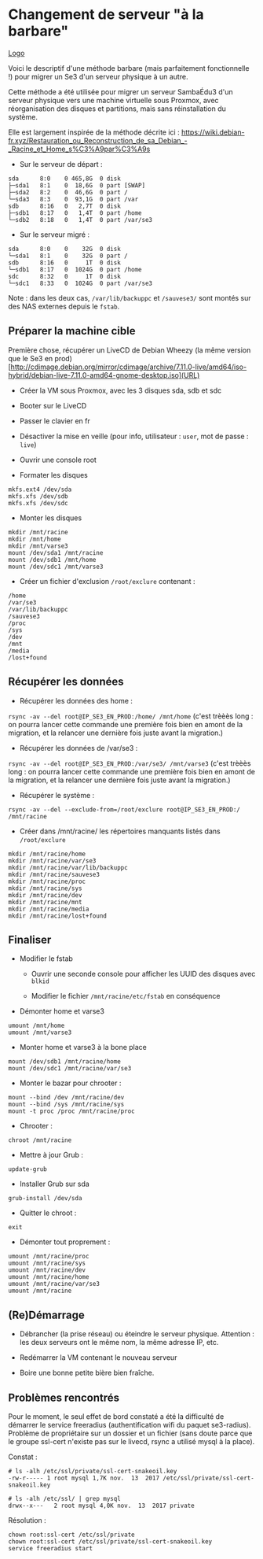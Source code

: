 # Changement de serveur "à la barbare"

[Logo](https://www.qwant.com/?q=linux%20barbarian&t=images&o=0:e705806cd05e3a9669760508b6c10cab&size=all&license=all&freshness=all&color=all&imagetype=all&source=web "Logo")

Voici le descriptif d'une méthode barbare (mais parfaitement fonctionnelle !) pour migrer un Se3 d'un serveur physique à un autre.

Cette méthode a été utilisée pour migrer un serveur SambaÉdu3 d'un serveur physique vers une machine virtuelle sous Proxmox, avec réorganisation des disques et partitions, mais sans réinstallation du système.

Elle est largement inspirée de la méthode décrite ici : https://wiki.debian-fr.xyz/Restauration_ou_Reconstruction_de_sa_Debian_-_Racine_et_Home_s%C3%A9par%C3%A9s

* Sur le serveur de départ :
```
sda      8:0    0 465,8G  0 disk 
├─sda1   8:1    0  18,6G  0 part [SWAP]
├─sda2   8:2    0  46,6G  0 part /
└─sda3   8:3    0  93,1G  0 part /var
sdb      8:16   0   2,7T  0 disk 
├─sdb1   8:17   0   1,4T  0 part /home
└─sdb2   8:18   0   1,4T  0 part /var/se3
```

* Sur le serveur migré :
```
sda      8:0    0    32G  0 disk 
└─sda1   8:1    0    32G  0 part /
sdb      8:16   0     1T  0 disk 
└─sdb1   8:17   0  1024G  0 part /home
sdc      8:32   0     1T  0 disk 
└─sdc1   8:33   0  1024G  0 part /var/se3
```

Note : dans les deux cas, `/var/lib/backuppc` et `/sauvese3/` sont montés sur des NAS externes depuis le `fstab`.

## Préparer la machine cible
Première chose, récupérer un LiveCD de Debian Wheezy (la même version que le Se3 en prod) [http://cdimage.debian.org/mirror/cdimage/archive/7.11.0-live/amd64/iso-hybrid/debian-live-7.11.0-amd64-gnome-desktop.iso](URL)

* Créer la VM sous Proxmox, avec les 3 disques sda, sdb et sdc

* Booter sur le LiveCD

* Passer le clavier en fr

* Désactiver la mise en veille (pour info, utilisateur : `user`, mot de passe : `live`)

* Ouvrir une console root

* Formater les disques
```
mkfs.ext4 /dev/sda
mkfs.xfs /dev/sdb
mkfs.xfs /dev/sdc
```

* Monter les disques
```
mkdir /mnt/racine
mkdir /mnt/home
mkdir /mnt/varse3
mount /dev/sda1 /mnt/racine
mount /dev/sdb1 /mnt/home
mount /dev/sdc1 /mnt/varse3
```

* Créer un fichier d'exclusion `/root/exclure` contenant :
```
/home
/var/se3
/var/lib/backuppc
/sauvese3
/proc
/sys
/dev
/mnt
/media
/lost+found
```
## Récupérer les données
* Récupérer les données des home :

`rsync -av --del root@IP_SE3_EN_PROD:/home/ /mnt/home` (c'est trèèès long : on pourra lancer cette commande une première fois bien en amont de la migration, et la relancer une dernière fois juste avant la migration.)

* Récupérer les données de /var/se3 :

`rsync -av --del root@IP_SE3_EN_PROD:/var/se3/ /mnt/varse3` (c'est trèèès long : on pourra lancer cette commande une première fois bien en amont de la migration, et la relancer une dernière fois juste avant la migration.)

* Récupérer le système :

`rsync -av --del --exclude-from=/root/exclure root@IP_SE3_EN_PROD:/ /mnt/racine`

* Créer dans /mnt/racine/ les répertoires manquants listés dans `/root/exclure`
```
mkdir /mnt/racine/home
mkdir /mnt/racine/var/se3
mkdir /mnt/racine/var/lib/backuppc
mkdir /mnt/racine/sauvese3
mkdir /mnt/racine/proc
mkdir /mnt/racine/sys
mkdir /mnt/racine/dev
mkdir /mnt/racine/mnt
mkdir /mnt/racine/media
mkdir /mnt/racine/lost+found
```

## Finaliser

* Modifier le fstab

    * Ouvrir une seconde console pour afficher les UUID des disques avec `blkid`

    * Modifier le fichier `/mnt/racine/etc/fstab` en conséquence

* Démonter home et varse3
```
umount /mnt/home
umount /mnt/varse3
```

* Monter home et varse3 à la bone place
```
mount /dev/sdb1 /mnt/racine/home
mount /dev/sdc1 /mnt/racine/var/se3
```

* Monter le bazar pour chrooter :
```
mount --bind /dev /mnt/racine/dev
mount --bind /sys /mnt/racine/sys
mount -t proc /proc /mnt/racine/proc
```

* Chrooter :
```
chroot /mnt/racine
```

* Mettre à jour Grub :
```
update-grub
```

* Installer Grub sur sda
```
grub-install /dev/sda
```

* Quitter le chroot :
```
exit
```

* Démonter tout proprement :
```
umount /mnt/racine/proc
umount /mnt/racine/sys
umount /mnt/racine/dev
umount /mnt/racine/home
umount /mnt/racine/var/se3
umount /mnt/racine
```

## (Re)Démarrage

* Débrancher (la prise réseau) ou éteindre le serveur physique. Attention : les deux serveurs ont le même nom, la même adresse IP, etc.

* Redémarrer la VM contenant le nouveau serveur

* Boire une bonne petite bière bien fraîche.

## Problèmes rencontrés
Pour le moment, le seul effet de bord constaté a été la difficulté de démarrer le service freeradius (authentification wifi du paquet se3-radius). Problème de propriétaire sur un dossier et un fichier (sans doute parce que le groupe ssl-cert n'existe pas sur le livecd, rsync a utilisé mysql à la place).

Constat :
```
# ls -alh /etc/ssl/private/ssl-cert-snakeoil.key 
-rw-r----- 1 root mysql 1,7K nov.  13  2017 /etc/ssl/private/ssl-cert-snakeoil.key

# ls -alh /etc/ssl/ | grep mysql
drwx--x---   2 root mysql 4,0K nov.  13  2017 private
```

Résolution :
```
chown root:ssl-cert /etc/ssl/private
chown root:ssl-cert /etc/ssl/private/ssl-cert-snakeoil.key 
service freeradius start
```

